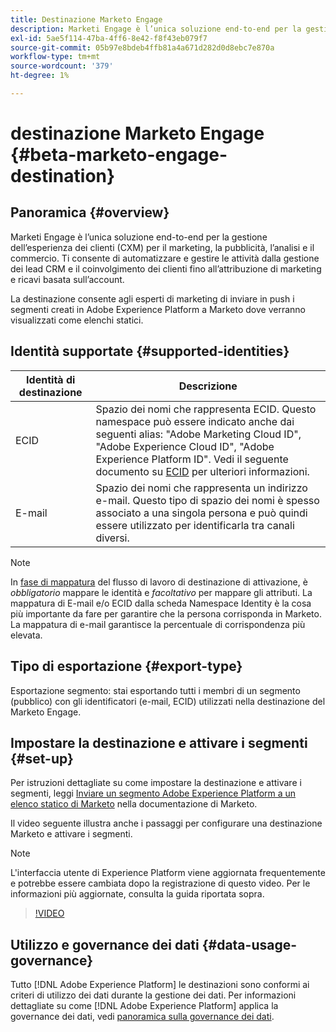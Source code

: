 ```yaml
---
title: Destinazione Marketo Engage
description: Marketi Engage è l’unica soluzione end-to-end per la gestione dell’esperienza dei clienti (CXM) per il marketing, la pubblicità, l’analisi e il commercio. Ti consente di automatizzare e gestire le attività dalla gestione dei lead CRM e il coinvolgimento dei clienti fino all’attribuzione di marketing e ricavi basata sull’account.
exl-id: 5ae5f114-47ba-4ff6-8e42-f8f43eb079f7
source-git-commit: 05b97e8bdeb4ffb81a4a671d282d0d8ebc7e870a
workflow-type: tm+mt
source-wordcount: '379'
ht-degree: 1%

---
```


# destinazione Marketo Engage {#beta-marketo-engage-destination}

## Panoramica {#overview}

Marketi Engage è l’unica soluzione end-to-end per la gestione dell’esperienza dei clienti (CXM) per il marketing, la pubblicità, l’analisi e il commercio. Ti consente di automatizzare e gestire le attività dalla gestione dei lead CRM e il coinvolgimento dei clienti fino all’attribuzione di marketing e ricavi basata sull’account.

La destinazione consente agli esperti di marketing di inviare in push i segmenti creati in Adobe Experience Platform a Marketo dove verranno visualizzati come elenchi statici.

## Identità supportate {#supported-identities}

| Identità di destinazione | Descrizione |
|---|---|
| ECID | Spazio dei nomi che rappresenta ECID. Questo namespace può essere indicato anche dai seguenti alias: &quot;Adobe Marketing Cloud ID&quot;, &quot;Adobe Experience Cloud ID&quot;, &quot;Adobe Experience Platform ID&quot;. Vedi il seguente documento su [ECID](/help/identity-service/ecid.md) per ulteriori informazioni. |
| E-mail | Spazio dei nomi che rappresenta un indirizzo e-mail. Questo tipo di spazio dei nomi è spesso associato a una singola persona e può quindi essere utilizzato per identificarla tra canali diversi. |

>[!NOTE]
>
>In [fase di mappatura](/help/destinations/ui/activate-segment-streaming-destinations.md#mapping) del flusso di lavoro di destinazione di attivazione, è *obbligatorio* mappare le identità e *facoltativo* per mappare gli attributi. La mappatura di E-mail e/o ECID dalla scheda Namespace Identity è la cosa più importante da fare per garantire che la persona corrisponda in Marketo. La mappatura di e-mail garantisce la percentuale di corrispondenza più elevata.

## Tipo di esportazione {#export-type}

Esportazione segmento: stai esportando tutti i membri di un segmento (pubblico) con gli identificatori (e-mail, ECID) utilizzati nella destinazione del Marketo Engage.

## Impostare la destinazione e attivare i segmenti {#set-up}

Per istruzioni dettagliate su come impostare la destinazione e attivare i segmenti, leggi [Inviare un segmento Adobe Experience Platform a un elenco statico di Marketo](https://experienceleague.adobe.com/docs/marketo/using/product-docs/core-marketo-concepts/smart-lists-and-static-lists/static-lists/push-an-adobe-experience-cloud-segment-to-a-marketo-static-list.html?lang=en) nella documentazione di Marketo.

Il video seguente illustra anche i passaggi per configurare una destinazione Marketo e attivare i segmenti.

>[!NOTE]
>
>L&#39;interfaccia utente di Experience Platform viene aggiornata frequentemente e potrebbe essere cambiata dopo la registrazione di questo video. Per le informazioni più aggiornate, consulta la guida riportata sopra.

>[!VIDEO](https://video.tv.adobe.com/v/338248?quality=12)

<!--

## Connect to the destination {#connect}

To connect to this destination, follow the steps described in the [destination configuration tutorial](../../ui/connect-destination.md).

-->

## Utilizzo e governance dei dati {#data-usage-governance}

Tutto [!DNL Adobe Experience Platform] le destinazioni sono conformi ai criteri di utilizzo dei dati durante la gestione dei dati. Per informazioni dettagliate su come [!DNL Adobe Experience Platform] applica la governance dei dati, vedi [panoramica sulla governance dei dati](https://experienceleague.adobe.com/docs/experience-platform/data-governance/home.html).

<!--

## Activate segments to this destination {#activate}

See [Activate audience data to streaming segment export destinations](../../ui/activate-segment-streaming-destinations.md) for instructions on activating audience segments to this destination.

-->
